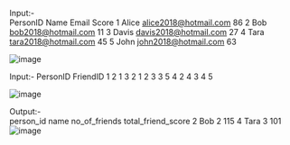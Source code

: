 Input:-			
PersonID	Name	Email	Score
1	Alice	alice2018@hotmail.com	86
2	Bob	bob2018@hotmail.com	11
3	Davis	davis2018@hotmail.com	27
4	Tara	tara2018@hotmail.com	45
5	John	john2018@hotmail.com	63

![image](https://github.com/onkarbankar111/SQL-Practice/assets/164195447/d7edb0ab-ef8e-4b9b-927a-c68747e86f12)

Input:-	
PersonID	FriendID
1	2
1	3
2	1
2	3
3	5
4	2
4	3
4	5

![image](https://github.com/onkarbankar111/SQL-Practice/assets/164195447/6167f555-f83d-4996-9d6b-62b6703d55de)

Output:-			
person_id	name	no_of_friends	total_friend_score
2	Bob	2	115
4	Tara	3	101
![image](https://github.com/onkarbankar111/SQL-Practice/assets/164195447/e187aa27-f858-4019-9e2f-488dd656aea7)


